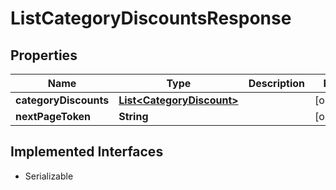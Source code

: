 

# ListCategoryDiscountsResponse


## Properties

| Name | Type | Description | Notes |
|------------ | ------------- | ------------- | -------------|
|**categoryDiscounts** | [**List&lt;CategoryDiscount&gt;**](CategoryDiscount.md) |  |  [optional] |
|**nextPageToken** | **String** |  |  [optional] |


## Implemented Interfaces

* Serializable

